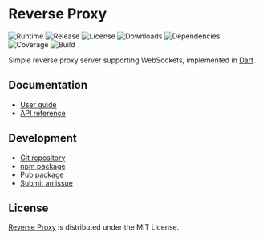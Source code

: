 # Reverse Proxy
![Runtime](https://img.shields.io/badge/node-%3E%3D10.14-brightgreen.svg) ![Release](https://img.shields.io/npm/v/@cedx/reverse-proxy.svg) ![License](https://img.shields.io/npm/l/@cedx/reverse-proxy.svg) ![Downloads](https://img.shields.io/npm/dt/@cedx/reverse-proxy.svg) ![Dependencies](https://david-dm.org/cedx/reverse-proxy.svg) ![Coverage](https://coveralls.io/repos/github/cedx/reverse-proxy/badge.svg) ![Build](https://travis-ci.org/cedx/reverse-proxy.svg)

Simple reverse proxy server supporting WebSockets, implemented in [Dart](https://www.dartlang.org).

## Documentation
- [User guide](https://dev.belin.io/reverse-proxy)
- [API reference](https://dev.belin.io/reverse-proxy/api)

## Development
- [Git repository](https://git.belin.io/cedx/reverse-proxy)
- [npm package](https://www.npmjs.com/package/@cedx/reverse-proxy)
- [Pub package](https://pub.dartlang.org/packages/reverse_proxy)
- [Submit an issue](https://github.com/cedx/reverse-proxy/issues)

## License
[Reverse Proxy](https://dev.belin.io/reverse-proxy) is distributed under the MIT License.
